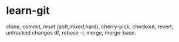 # learn-git
clone, commit, reset (soft,mixed,hard), cherry-pick, checkout, revert, untracked changes df, rebase -i, merge, merge-base. 

